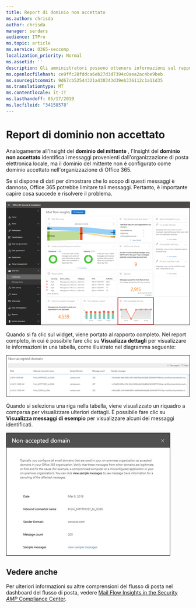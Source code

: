 ```yaml
---
title: Report di dominio non accettato
ms.author: chrisda
author: chrisda
manager: serdars
audience: ITPro
ms.topic: article
ms.service: O365-seccomp
localization_priority: Normal
ms.assetid: ''
description: Gli amministratori possono ottenere informazioni sul rapporto di dominio non accettato nel dashboard del flusso di posta elettronica nel centro sicurezza & Compliance.
ms.openlocfilehash: ce9ffc28fddca6eb27d3d7394c0aea2ac4be9beb
ms.sourcegitcommit: 9d67cb52544321a430343d39eb336112c1a11d35
ms.translationtype: MT
ms.contentlocale: it-IT
ms.lasthandoff: 05/17/2019
ms.locfileid: "34158578"
---
```

# <a name="non-accepted-domain-report"></a>Report di dominio non accettato

Analogamente all'Insight del **dominio del mittente** , l'Insight del **dominio non accettato** identifica i messaggi provenienti dall'organizzazione di posta elettronica locale, ma il dominio del mittente non è configurato come dominio accettato nell'organizzazione di Office 365.

Se si dispone di dati per dimostrare che lo scopo di questi messaggi è dannoso, Office 365 potrebbe limitare tali messaggi. Pertanto, è importante capire cosa succede e risolvere il problema.

![Il rapporto di dominio non accettato nel dashboard del flusso di posta elettronica nel centro sicurezza & Compliance](media/non-accepted-domain-report-selected.png)

Quando si fa clic sul widget, viene portato al rapporto completo. Nel report completo, in cui è possibile fare clic su **Visualizza dettagli** per visualizzare le informazioni in una tabella, come illustrato nel diagramma seguente:

![Visualizzare la tabella dei dettagli nel rapporto di dominio non accettato](media/non-accepted-domain-report-view-details.png)

Quando si seleziona una riga nella tabella, viene visualizzato un riquadro a comparsa per visualizzare ulteriori dettagli. È possibile fare clic su **Visualizza messaggi di esempio** per visualizzare alcuni dei messaggi identificati.

![Selezionare una riga nella tabella Details del rapporto di dominio non accettato](media/non-accepted-domain-report-select-row-in-table.png)

## <a name="see-also"></a>Vedere anche

Per ulteriori informazioni su altre comprensioni del flusso di posta nel dashboard del flusso di posta, vedere [Mail Flow Insights in the Security _AMP_ Compliance Center](mail-flow-insights-v2.md).
